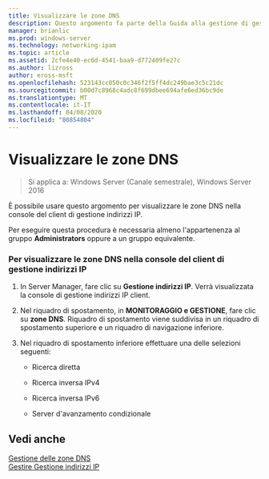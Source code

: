 ```yaml
---
title: Visualizzare le zone DNS
description: Questo argomento fa parte della Guida alla gestione di gestione indirizzi IP in Windows Server 2016.
manager: brianlic
ms.prod: windows-server
ms.technology: networking-ipam
ms.topic: article
ms.assetid: 2cfe4e40-ec6d-4541-baa9-d772409fe27c
ms.author: lizross
author: eross-msft
ms.openlocfilehash: 523143cc050c0c346f2f5ff4dc249bae3c5c21dc
ms.sourcegitcommit: b00d7c8968c4adc8f699dbee694afe6ed36bc9de
ms.translationtype: MT
ms.contentlocale: it-IT
ms.lasthandoff: 04/08/2020
ms.locfileid: "80854804"
---
```

# <a name="view-dns-zones"></a>Visualizzare le zone DNS

>Si applica a: Windows Server (Canale semestrale), Windows Server 2016

È possibile usare questo argomento per visualizzare le zone DNS nella console del client di gestione indirizzi IP.  
  
Per eseguire questa procedura è necessaria almeno l'appartenenza al gruppo **Administrators** oppure a un gruppo equivalente.  
  
### <a name="to-view-dns-zones-in-the-ipam-client-console"></a>Per visualizzare le zone DNS nella console del client di gestione indirizzi IP  
  
1.  In Server Manager, fare clic su  **Gestione indirizzi IP**. Verrà visualizzata la console di gestione indirizzi IP client.  
  
2.  Nel riquadro di spostamento, in **MONITORAGGIO e GESTIONE**, fare clic su **zone DNS**.  Riquadro di spostamento viene suddivisa in un riquadro di spostamento superiore e un riquadro di navigazione inferiore.  
  
3.  Nel riquadro di spostamento inferiore effettuare una delle selezioni seguenti:  
  
    -   Ricerca diretta  
  
    -   Ricerca inversa IPv4  
  
    -   Ricerca inversa IPv6  
  
    -   Server d'avanzamento condizionale  
  
## <a name="see-also"></a>Vedi anche  
[Gestione delle zone DNS](DNS-Zone-Management.md)  
[Gestire Gestione indirizzi IP](Manage-IPAM.md)  
  


